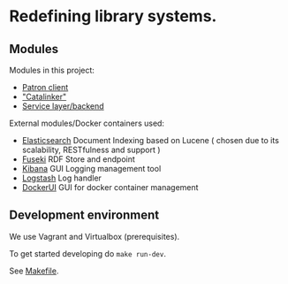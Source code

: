 Redefining library systems.
===

Modules
--

Modules in this project:

* [Patron client](patron-client/README.md)
* ["Catalinker"](catalinker/README.md)
* [Service layer/backend](services/README.md)

External modules/Docker containers used:

* [Elasticsearch](https://hub.docker.com/_/elasticsearch/) Document Indexing based on Lucene
  ( chosen due to its scalability, RESTfulness and support )
* [Fuseki](https://hub.docker.com/r/fisch42/fuseki/) RDF Store and endpoint
* [Kibana](https://hub.docker.com/_/kibana/) GUI Logging management tool
* [Logstash](https://hub.docker.com/_/logstash/) Log handler
* [DockerUI](https://hub.docker.com/r/dockerui/dockerui/) GUI for docker container management

Development environment
--

We use Vagrant and Virtualbox (prerequisites).

To get started developing do `make run-dev`.

See [Makefile](../Makefile).
